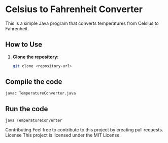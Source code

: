 # Celsius to Fahrenheit Converter

This is a simple Java program that converts temperatures from Celsius to Fahrenheit.

## How to Use

1. **Clone the repository:**

   ```bash
   git clone <repository-url>
   
## Compile the code
	javac TemperatureConverter.java
	
## Run the code
	java TemperatureConverter
	
Contributing
Feel free to contribute to this project by creating pull requests.
License
This project is licensed under the MIT License.
